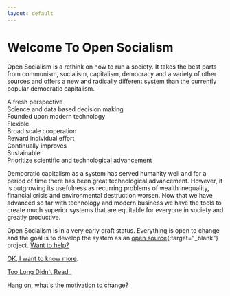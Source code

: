 ```yaml
---
layout: default
---
```


# Welcome To Open Socialism

Open Socialism is a rethink on how to run a society. It takes the best parts from communism, socialism, capitalism, democracy and a variety of other sources and offers a new and radically different system than the currently popular democratic capitalism.

<div class="tile-list">
  <div class="row">
    <div class="col-xs-12 col-sm-4"><span class="icon fa fa-sync-alt" aria-hidden="true"></span>A fresh perspective</div>
    <div class="col-xs-12 col-sm-4"><span class="icon fa fa-chart-bar" aria-hidden="true"></span> Science and data based decision making</div>
    <div class="col-xs-12 col-sm-4"><span class="icon fa fa-rocket" aria-hidden="true"></span> Founded upon modern technology</div>
  </div>
  <div class="row">
    <div class="col-xs-12 col-sm-4"><span class="icon fa fa-random" aria-hidden="true"></span> Flexible</div>
    <div class="col-xs-12 col-sm-4"><span class="icon fa fa-users" aria-hidden="true"></span> Broad scale cooperation</div>
    <div class="col-xs-12 col-sm-4"><span class="icon fa fa-money-bill-alt" aria-hidden="true"></span> Reward individual effort</div>
  </div>
  <div class="row">
    <div class="col-xs-12 col-sm-4"><span class="icon fa fa-chart-line" aria-hidden="true"></span> Continually improves</div>
    <div class="col-xs-12 col-sm-4"><span class="icon fa fa-tree" aria-hidden="true"></span> Sustainable</div>
    <div class="col-xs-12 col-sm-4"><span class="icon fa fa-flask" aria-hidden="true"></span> Prioritize scientific and technological advancement</div>
  </div>
</div>

Democratic capitalism as a system has served humanity well and for a period of time there has been great technological advancement. However, it is outgrowing its usefulness as recurring problems of wealth inequality, financial crisis and environmental destruction worsen. Now that we have advanced so far with technology and modern business we have the tools to create much superior systems that are equitable for everyone in society and greatly productive.

Open Socialism is in a very early draft status. Everything is open to change and the goal is to develop the system as an [open source](https://en.wikipedia.org/wiki/Open-source_model){:target="_blank"} project. [Want to help?](contribute)

[OK, I want to know more](introduction).

[Too Long Didn't Read..](tldr)

[Hang on, what's the motivation to change?](why-create-a-new-system)
